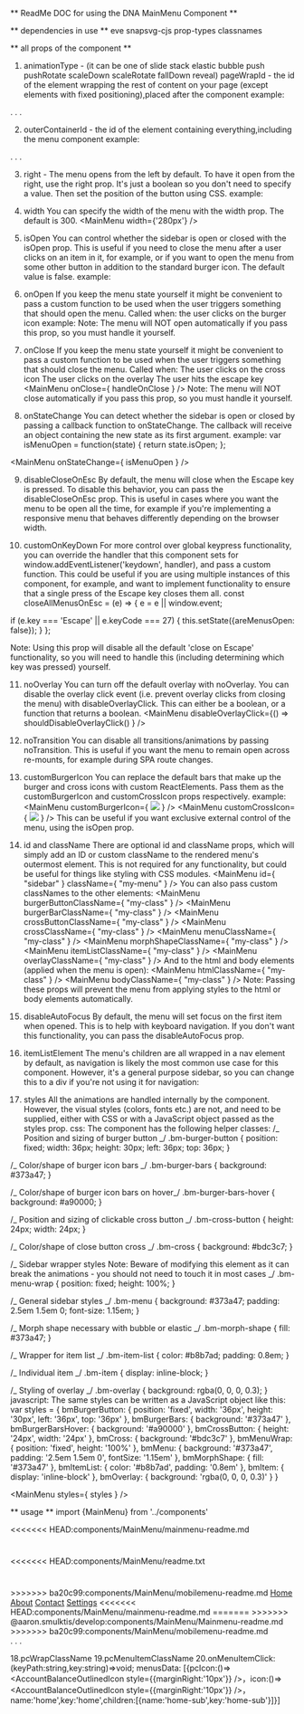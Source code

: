 ** ReadMe DOC for using the DNA MainMenu Component **

** dependencies in use **
eve
snapsvg-cjs
prop-types
classnames

** all props of the component **

1. animationType - (it can be one of slide stack elastic bubble push pushRotate scaleDown scaleRotate fallDown reveal)
pageWrapId - the id of the element wrapping the rest of content on your page
(except elements with fixed positioning),placed after the component
example:
<MainMenu pageWrapId="page-wrap" />
<main id="page-wrap">
.
.
.
</main>

2. outerContainerId - the id of the element containing everything,including the menu component
example:
<div id="outer-container">
<MainMenu pageWrapId="page-wrap" outerContainerId="outer-container" />
<main id="page-wrap">
.
.
.
</main>
</div>

3. right - The menu opens from the left by default.
   To have it open from the right, use the right prop.
   It's just a boolean so you don't need to specify a value.
   Then set the position of the button using CSS.
   example:
   <MainMenu right />

4. width
   You can specify the width of the menu with the width prop. The default is 300.
   <MainMenu width={200} />
   <MainMenu width={'280px'} />
   <MainMenu width={‘20%’} />

5. isOpen
   You can control whether the sidebar is open or closed with the isOpen prop.
   This is useful if you need to close the menu after a user clicks on an item in it,
   for example, or if you want to open the menu from some other button in addition to the standard burger icon.
   The default value is false.
   example:
   <MainMenu isOpen={true} />

6. onOpen
   If you keep the menu state yourself it might be convenient
   to pass a custom function to be used when the user triggers
   something that should open the menu.
   Called when:
   the user clicks on the burger icon
   example:
   <MainMenu onOpen={handleOnOpen} />
   Note: The menu will NOT open automatically
   if you pass this prop,
   so you must handle it yourself.

7. onClose
   If you keep the menu state yourself
   it might be convenient to pass a custom function
   to be used when the user triggers something that
   should close the menu.
   Called when:
   The user clicks on the cross icon
   The user clicks on the overlay
   The user hits the escape key
   <MainMenu onClose={ handleOnClose } />
   Note: The menu will NOT close automatically
   if you pass this prop,
   so you must handle it yourself.

8. onStateChange
   You can detect whether the sidebar is open or
   closed by passing a callback function to
   onStateChange. The callback will receive an object
   containing the new state as its first argument.
   example:
   var isMenuOpen = function(state) {
   return state.isOpen;
   };

<MainMenu onStateChange={ isMenuOpen } />

9. disableCloseOnEsc
   By default, the menu will close when the Escape key
   is pressed. To disable this behavior, you can pass
   the disableCloseOnEsc prop. This is useful in cases
   where you want the menu to be open all the time,
   for example if you're implementing a responsive
   menu that behaves differently depending on the
   browser width.

<MainMenu disableCloseOnEsc />

10. customOnKeyDown
    For more control over global keypress functionality,
    you can override the handler that this component sets
    for window.addEventListener('keydown', handler),
    and pass a custom function. This could be useful
    if you are using multiple instances of this component,
    for example, and want to implement functionality to
    ensure that a single press of the Escape key closes
    them all.
    const closeAllMenusOnEsc = (e) => {
    e = e || window.event;

if (e.key === 'Escape' || e.keyCode === 27) {
this.setState({areMenusOpen: false});
}
};

<MainMenu customOnKeyDown={closeAllMenusOnEsc} isOpen={areMenusOpen} />
Note: Using this prop will disable all the default 
'close on Escape' functionality, so you will need 
to handle this (including determining which key was 
pressed) yourself.

11. noOverlay
    You can turn off the default overlay with noOverlay.
    <MainMenu noOverlay />
    You can disable the overlay click event (i.e. prevent overlay clicks from closing the menu) with disableOverlayClick.
    This can either be a boolean, or a function that returns a boolean.
    <MainMenu disableOverlayClick />
    <MainMenu disableOverlayClick={() => shouldDisableOverlayClick() } />

12. noTransition
    You can disable all transitions/animations by passing
    noTransition.
    <MainMenu noTransition />
    This is useful if you want the menu to remain open
    across re-mounts, for example during SPA route changes.

13. customBurgerIcon
    You can replace the default bars that make up the
    burger and cross icons with custom ReactElements.
    Pass them as the customBurgerIcon and customCrossIcon
    props respectively.
    example:
    <MainMenu customBurgerIcon={ <img src="img/icon.svg" /> } />
    <MainMenu customCrossIcon={ <img src="img/cross.svg" /> } />
    This can be useful if you want exclusive external control
    of the menu, using the isOpen prop.
14. id and className
    There are optional id and className props,
    which will simply add an ID or custom className
    to the rendered menu's outermost element.
    This is not required for any functionality,
    but could be useful for things like styling
    with CSS modules.
    <MainMenu id={ "sidebar" } className={ "my-menu" } />
    You can also pass custom
    classNames to the other elements:
    <MainMenu burgerButtonClassName={ "my-class" } />
    <MainMenu burgerBarClassName={ "my-class" } />
    <MainMenu crossButtonClassName={ "my-class" } />
    <MainMenu crossClassName={ "my-class" } />
    <MainMenu menuClassName={ "my-class" } />
    <MainMenu morphShapeClassName={ "my-class" } />
    <MainMenu itemListClassName={ "my-class" } />
    <MainMenu overlayClassName={ "my-class" } />
    And to the html and body elements (applied when the menu is open):
    <MainMenu htmlClassName={ "my-class" } />
    <MainMenu bodyClassName={ "my-class" } />
    Note: Passing these props will prevent the menu
    from applying styles to the html or body elements
    automatically.

15. disableAutoFocus
    By default, the menu will set focus on the first
    item when opened. This is to help with keyboard
    navigation. If you don't want this functionality,
    you can pass the disableAutoFocus prop.
    <MainMenu disableAutoFocus />

16. itemListElement
    The menu's children are all wrapped in a nav
    element by default, as navigation is likely
    the most common use case for this component.
    However, it's a general purpose sidebar,
    so you can change this to a div if you're
    not using it for navigation:
    <MainMenu itemListElement="div" />

17. styles
    All the animations are handled internally
    by the component. However, the visual styles
    (colors, fonts etc.) are not, and need to be
    supplied, either with CSS or
    with a JavaScript object passed as the styles prop.
    css:
    The component has the following helper classes:
    /_ Position and sizing of burger button _/
    .bm-burger-button {
    position: fixed;
    width: 36px;
    height: 30px;
    left: 36px;
    top: 36px;
    }

/_ Color/shape of burger icon bars _/
.bm-burger-bars {
background: #373a47;
}

/_ Color/shape of burger icon bars on hover_/
.bm-burger-bars-hover {
background: #a90000;
}

/_ Position and sizing of clickable cross button _/
.bm-cross-button {
height: 24px;
width: 24px;
}

/_ Color/shape of close button cross _/
.bm-cross {
background: #bdc3c7;
}

/_
Sidebar wrapper styles
Note: Beware of modifying this element as it can break the animations - you should not need to touch it in most cases
_/
.bm-menu-wrap {
position: fixed;
height: 100%;
}

/_ General sidebar styles _/
.bm-menu {
background: #373a47;
padding: 2.5em 1.5em 0;
font-size: 1.15em;
}

/_ Morph shape necessary with bubble or elastic _/
.bm-morph-shape {
fill: #373a47;
}

/_ Wrapper for item list _/
.bm-item-list {
color: #b8b7ad;
padding: 0.8em;
}

/_ Individual item _/
.bm-item {
display: inline-block;
}

/_ Styling of overlay _/
.bm-overlay {
background: rgba(0, 0, 0, 0.3);
}
javascript:
The same styles can be written as a JavaScript object like this:
var styles = {
bmBurgerButton: {
position: 'fixed',
width: '36px',
height: '30px',
left: '36px',
top: '36px'
},
bmBurgerBars: {
background: '#373a47'
},
bmBurgerBarsHover: {
background: '#a90000'
},
bmCrossButton: {
height: '24px',
width: '24px'
},
bmCross: {
background: '#bdc3c7'
},
bmMenuWrap: {
position: 'fixed',
height: '100%'
},
bmMenu: {
background: '#373a47',
padding: '2.5em 1.5em 0',
fontSize: '1.15em'
},
bmMorphShape: {
fill: '#373a47'
},
bmItemList: {
color: '#b8b7ad',
padding: '0.8em'
},
bmItem: {
display: 'inline-block'
},
bmOverlay: {
background: 'rgba(0, 0, 0, 0.3)'
}
}

<MainMenu styles={ styles } />

** usage **
import {MainMenu} from '../components'

<<<<<<< HEAD:components/MainMenu/mainmenu-readme.md

<div id="outter-container">
 <MainMenu pageWrapId="page-wrap" outterContainerId="outter-container" animationType="slide" right={false} styles={styles}>

# </MainMenu>

# <MainMenu pageWrapId="page-wrap" outterContainerId="outter-container" animationType="slide" right={false} styles={styles}>

<div id="outer-container">
<<<<<<< HEAD:components/MainMenu/readme.txt
 <MainMenu pageWrapId="page-wrap" outterContainerId="outer-container" animationType="slide" right={false} styles={styles}>

# </MainMenu>

 <MainMenu pageWrapId="page-wrap" outterContainerId="outer-container" animationType="slide" right={false} styles={styles}>
>>>>>>> ba20c99:components/MainMenu/mobilemenu-readme.md
        <a id="home" className="menu-item" href="/">Home</a>
        <a id="about" className="menu-item" href="/about">About</a>
        <a id="contact" className="menu-item" href="/contact">Contact</a>
        <a onClick={ this.showSettings } className="menu-item--small" href="">Settings</a>
</MainMenu>
<<<<<<< HEAD:components/MainMenu/mainmenu-readme.md
=======
>>>>>>> @aaron.smulktis/develop:components/MainMenu/Mainmenu-readme.md
>>>>>>> ba20c99:components/MainMenu/mobilemenu-readme.md
<main id="page-wrap">
.
.
.
</main>
</div>

18.pcWrapClassName
19.pcMenuItemClassName
20.onMenuItemClick:(keyPath:string,key:string)=>void;
menusData: [{pcIcon:()=><AccountBalanceOutlinedIcon style={{marginRight:'10px'}} />，icon:()=><AccountBalanceOutlinedIcon style={{marginRight:'10px'}} />，name:'home',key:'home',children:[{name:'home-sub',key:'home-sub'}]}]
